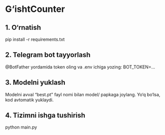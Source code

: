 # G‘ishtCounter

## 1. O‘rnatish
pip install -r requirements.txt

## 2. Telegram bot tayyorlash
@BotFather yordamida token oling va .env ichiga yozing:
BOT_TOKEN=...

## 3. Modelni yuklash
Modelni avval “best.pt” fayl nomi bilan model/ papkaga joylang. Yo‘q bo‘lsa, kod avtomatik yuklaydi.

## 4. Tizimni ishga tushirish
python main.py
